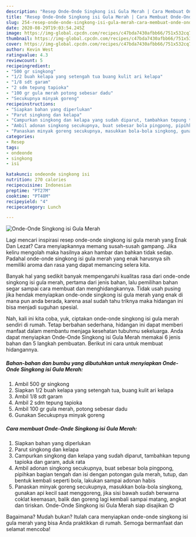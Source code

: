 ```yaml
---
description: "Resep Onde-Onde Singkong isi Gula Merah | Cara Membuat Onde-Onde Singkong isi Gula Merah Yang Enak Banget"
title: "Resep Onde-Onde Singkong isi Gula Merah | Cara Membuat Onde-Onde Singkong isi Gula Merah Yang Enak Banget"
slug: 254-resep-onde-onde-singkong-isi-gula-merah-cara-membuat-onde-onde-singkong-isi-gula-merah-yang-enak-banget
date: 2020-08-29T19:03:54.245Z
image: https://img-global.cpcdn.com/recipes/c47bda7430afbb66/751x532cq70/onde-onde-singkong-isi-gula-merah-foto-resep-utama.jpg
thumbnail: https://img-global.cpcdn.com/recipes/c47bda7430afbb66/751x532cq70/onde-onde-singkong-isi-gula-merah-foto-resep-utama.jpg
cover: https://img-global.cpcdn.com/recipes/c47bda7430afbb66/751x532cq70/onde-onde-singkong-isi-gula-merah-foto-resep-utama.jpg
author: Kevin West
ratingvalue: 4.3
reviewcount: 5
recipeingredient:
- "500 gr singkong"
- "1/2 buah kelapa yang setengah tua buang kulit ari kelapa"
- "1/8 sdt garam"
- "2 sdm tepung tapioka"
- "100 gr gula merah potong sebesar dadu"
- "Secukupnya minyak goreng"
recipeinstructions:
- "Siapkan bahan yang diperlukan"
- "Parut singkong dan kelapa"
- "Campurkan singkong dan kelapa yang sudah diparut, tambahkan tepung tapioka dan garam, aduk rata"
- "Ambil adonan singkong secukupnya, buat sebesar bola pingpong, pipihkan bagian tengah dan isi dengan potongan gula merah, tutup, dan bentuk kembali seperti bola, lakukan sampai adonan habis"
- "Panaskan minyak goreng secukupnya, masukkan bola-bola singkong, gunakan api kecil saat menggoreng, jika sisi bawah sudah berwarna coklat keemasan, balik dan goreng lagi kembali sampai matang, angkat dan tiriskan. Onde-Onde Singkong isi Gula Merah siap disajikan 😊"
categories:
- Resep
tags:
- ondeonde
- singkong
- isi

katakunci: ondeonde singkong isi 
nutrition: 270 calories
recipecuisine: Indonesian
preptime: "PT27M"
cooktime: "PT48M"
recipeyield: "4"
recipecategory: Lunch

---
```



![Onde-Onde Singkong isi Gula Merah](https://img-global.cpcdn.com/recipes/c47bda7430afbb66/751x532cq70/onde-onde-singkong-isi-gula-merah-foto-resep-utama.jpg)

Lagi mencari inspirasi resep onde-onde singkong isi gula merah yang Enak Dan Lezat? Cara menyiapkannya memang susah-susah gampang. Jika keliru mengolah maka hasilnya akan hambar dan bahkan tidak sedap. Padahal onde-onde singkong isi gula merah yang enak harusnya sih memiliki aroma dan rasa yang dapat memancing selera kita.



Banyak hal yang sedikit banyak mempengaruhi kualitas rasa dari onde-onde singkong isi gula merah, pertama dari jenis bahan, lalu pemilihan bahan segar sampai cara membuat dan menghidangkannya. Tidak usah pusing jika hendak menyiapkan onde-onde singkong isi gula merah yang enak di mana pun anda berada, karena asal sudah tahu triknya maka hidangan ini bisa menjadi suguhan spesial.


Nah, kali ini kita coba, yuk, ciptakan onde-onde singkong isi gula merah sendiri di rumah. Tetap berbahan sederhana, hidangan ini dapat memberi manfaat dalam membantu menjaga kesehatan tubuhmu sekeluarga. Anda dapat menyiapkan Onde-Onde Singkong isi Gula Merah memakai 6 jenis bahan dan 5 langkah pembuatan. Berikut ini cara untuk membuat hidangannya.

<!--inarticleads1-->

##### Bahan-bahan dan bumbu yang dibutuhkan untuk menyiapkan Onde-Onde Singkong isi Gula Merah:

1. Ambil 500 gr singkong
1. Siapkan 1/2 buah kelapa yang setengah tua, buang kulit ari kelapa
1. Ambil 1/8 sdt garam
1. Ambil 2 sdm tepung tapioka
1. Ambil 100 gr gula merah, potong sebesar dadu
1. Gunakan Secukupnya minyak goreng




<!--inarticleads2-->

##### Cara membuat Onde-Onde Singkong isi Gula Merah:

1. Siapkan bahan yang diperlukan
1. Parut singkong dan kelapa
1. Campurkan singkong dan kelapa yang sudah diparut, tambahkan tepung tapioka dan garam, aduk rata
1. Ambil adonan singkong secukupnya, buat sebesar bola pingpong, pipihkan bagian tengah dan isi dengan potongan gula merah, tutup, dan bentuk kembali seperti bola, lakukan sampai adonan habis
1. Panaskan minyak goreng secukupnya, masukkan bola-bola singkong, gunakan api kecil saat menggoreng, jika sisi bawah sudah berwarna coklat keemasan, balik dan goreng lagi kembali sampai matang, angkat dan tiriskan. Onde-Onde Singkong isi Gula Merah siap disajikan 😊




Bagaimana? Mudah bukan? Itulah cara menyiapkan onde-onde singkong isi gula merah yang bisa Anda praktikkan di rumah. Semoga bermanfaat dan selamat mencoba!
